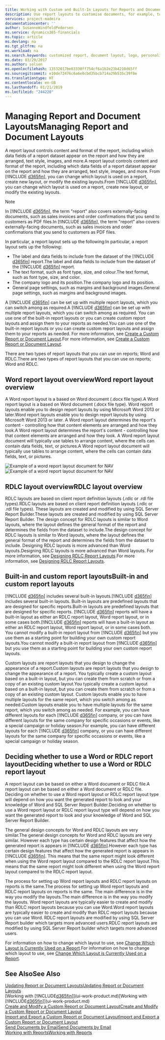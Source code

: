 ```yaml
---
title: Working with Custom and Built-In Layouts for Reports and Documents | Microsoft Docs
description: Use report layouts to customise documents, for example, to personalise the font, logo, or page settings of PDF files you send to customers.
services: project-madeira
documentationcenter: ''
author: SusanneWindfeldPedersen
ms.service: dynamics365-financials
ms.topic: article
ms.devlang: na
ms.tgt_pltfrm: na
ms.workload: na
ms.search.keywords: customized report, document layout, logo, personalize
ms.date: 03/29/2017
ms.author: solsen
ms.openlocfilehash: 13532017be83330ff754cf6a1b2e23b4210d65ff
ms.sourcegitcommit: e10de72476c6a6e0cbd35bcb714a29b535c39f0e
ms.translationtype: HT
ms.contentlocale: en-GB
ms.lasthandoff: 01/21/2019
ms.locfileid: "244220"
---
```

# <a name="managing-report-and-document-layouts"></a><span data-ttu-id="73110-103">Managing Report and Document Layouts</span><span class="sxs-lookup"><span data-stu-id="73110-103">Managing Report and Document Layouts</span></span>
<span data-ttu-id="73110-104">A report layout controls content and format of the report, including which data fields of a report dataset appear on the report and how they are arranged, text style, images, and more.</span><span class="sxs-lookup"><span data-stu-id="73110-104">A report layout controls content and format of the report, including which data fields of a report dataset appear on the report and how they are arranged, text style, images, and more.</span></span> <span data-ttu-id="73110-105">From [!INCLUDE [d365fin](includes/d365fin_md.md)], you can change which layout is used on a report, create new layout, or modify the existing layouts.</span><span class="sxs-lookup"><span data-stu-id="73110-105">From [!INCLUDE [d365fin](includes/d365fin_md.md)], you can change which layout is used on a report, create new layout, or modify the existing layouts.</span></span>

> [!NOTE]
>   <span data-ttu-id="73110-106">In [!INCLUDE [d365fin](includes/d365fin_md.md)], the term "report" also covers externally-facing documents, such as sales invoices and order confirmations that you send to customers as PDF files.</span><span class="sxs-lookup"><span data-stu-id="73110-106">In [!INCLUDE [d365fin](includes/d365fin_md.md)], the term "report" also covers externally-facing documents, such as sales invoices and order confirmations that you send to customers as PDF files.</span></span>

<span data-ttu-id="73110-107">In particular, a report layout sets up the following:</span><span class="sxs-lookup"><span data-stu-id="73110-107">In particular, a report layout sets up the following:</span></span>

* <span data-ttu-id="73110-108">The label and data fields to include from the dataset of the [!INCLUDE [d365fin](includes/d365fin_md.md)] report.</span><span class="sxs-lookup"><span data-stu-id="73110-108">The label and data fields to include from the dataset of the [!INCLUDE [d365fin](includes/d365fin_md.md)] report.</span></span>
* <span data-ttu-id="73110-109">The text format, such as font type, size, and colour.</span><span class="sxs-lookup"><span data-stu-id="73110-109">The text format, such as font type, size, and color.</span></span>
* <span data-ttu-id="73110-110">The company logo and its position.</span><span class="sxs-lookup"><span data-stu-id="73110-110">The company logo and its position.</span></span>
* <span data-ttu-id="73110-111">General page settings, such as margins and background images.</span><span class="sxs-lookup"><span data-stu-id="73110-111">General page settings, such as margins and background images.</span></span>

<span data-ttu-id="73110-112">A [!INCLUDE [d365fin](includes/d365fin_md.md)] can be set up with multiple report layouts, which you can switch among as required.</span><span class="sxs-lookup"><span data-stu-id="73110-112">A [!INCLUDE [d365fin](includes/d365fin_md.md)] can be set up with multiple report layouts, which you can switch among as required.</span></span> <span data-ttu-id="73110-113">You can use one of the built-in report layouts or you can create custom report layouts and assign them to your reports as needed.</span><span class="sxs-lookup"><span data-stu-id="73110-113">You can use one of the built-in report layouts or you can create custom report layouts and assign them to your reports as needed.</span></span> <span data-ttu-id="73110-114">For more information, see [Create a Custom Report or Document Layout](ui-how-create-custom-report-layout.md).</span><span class="sxs-lookup"><span data-stu-id="73110-114">For more information, see [Create a Custom Report or Document Layout](ui-how-create-custom-report-layout.md).</span></span>

<span data-ttu-id="73110-115">There are two types of report layouts that you can use on reports; Word and RDLC.</span><span class="sxs-lookup"><span data-stu-id="73110-115">There are two types of report layouts that you can use on reports; Word and RDLC.</span></span>

## <a name="word-report-layout-overview"></a><span data-ttu-id="73110-116">Word report layout overview</span><span class="sxs-lookup"><span data-stu-id="73110-116">Word report layout overview</span></span>
<span data-ttu-id="73110-117">A Word report layout is a based on Word document (.docx file type).</span><span class="sxs-lookup"><span data-stu-id="73110-117">A Word report layout is a based on Word document (.docx file type).</span></span> <span data-ttu-id="73110-118">Word report layouts enable you to design report layouts by using Microsoft Word 2013 or later.</span><span class="sxs-lookup"><span data-stu-id="73110-118">Word report layouts enable you to design report layouts by using Microsoft Word 2013 or later.</span></span> <span data-ttu-id="73110-119">A Word report layout determines the report's content - controlling how that content elements are arranged and how they look.</span><span class="sxs-lookup"><span data-stu-id="73110-119">A Word report layout determines the report's content - controlling how that content elements are arranged and how they look.</span></span> <span data-ttu-id="73110-120">A Word report layout document will typically use tables to arrange content, where the cells can contain data fields, text, or pictures.</span><span class="sxs-lookup"><span data-stu-id="73110-120">A Word report layout document will typically use tables to arrange content, where the cells can contain data fields, text, or pictures.</span></span>

 <span data-ttu-id="73110-121">![Example of a word report layout document for NAV](media/nav_wordreportlayout_edit_in_word_example.png "NAV_WordReportLayout_Edit_In_Word_Example")</span><span class="sxs-lookup"><span data-stu-id="73110-121">![Example of a word report layout document for NAV](media/nav_wordreportlayout_edit_in_word_example.png "NAV_WordReportLayout_Edit_In_Word_Example")</span></span>  

## <a name="rdlc-layout-overview"></a><span data-ttu-id="73110-122">RDLC layout overview</span><span class="sxs-lookup"><span data-stu-id="73110-122">RDLC layout overview</span></span>
<span data-ttu-id="73110-123">RDLC layouts are based on client report definition layouts (.rdlc or .rdl file types).</span><span class="sxs-lookup"><span data-stu-id="73110-123">RDLC layouts are based on client report definition layouts (.rdlc or .rdl file types).</span></span> <span data-ttu-id="73110-124">These layouts are created and modified by using SQL Server Report Builder.</span><span class="sxs-lookup"><span data-stu-id="73110-124">These layouts are created and modified by using SQL Server Report Builder.</span></span> <span data-ttu-id="73110-125">The design concept for RDLC layouts is similar to Word layouts, where the layout defines the general format of the report and determines the fields from the dataset to include.</span><span class="sxs-lookup"><span data-stu-id="73110-125">The design concept for RDLC layouts is similar to Word layouts, where the layout defines the general format of the report and determines the fields from the dataset to include.</span></span> <span data-ttu-id="73110-126">Designing RDLC layouts is more advanced than Word layouts.</span><span class="sxs-lookup"><span data-stu-id="73110-126">Designing RDLC layouts is more advanced than Word layouts.</span></span> <span data-ttu-id="73110-127">For more information, see [Designing RDLC Report Layouts](/dynamics-nav/Designing-RDLC-Report-Layouts).</span><span class="sxs-lookup"><span data-stu-id="73110-127">For more information, see [Designing RDLC Report Layouts](/dynamics-nav/Designing-RDLC-Report-Layouts).</span></span>

## <a name="built-in-and-custom-report-layouts"></a><span data-ttu-id="73110-128">Built-in and custom report layouts</span><span class="sxs-lookup"><span data-stu-id="73110-128">Built-in and custom report layouts</span></span>
<span data-ttu-id="73110-129">[!INCLUDE [d365fin](includes/d365fin_md.md)] includes several built-in layouts.</span><span class="sxs-lookup"><span data-stu-id="73110-129">[!INCLUDE [d365fin](includes/d365fin_md.md)] includes several built-in layouts.</span></span> <span data-ttu-id="73110-130">Built-in layouts are predefined layouts that are designed for specific reports.</span><span class="sxs-lookup"><span data-stu-id="73110-130">Built-in layouts are predefined layouts that are designed for specific reports.</span></span> <span data-ttu-id="73110-131">[!INCLUDE [d365fin](includes/d365fin_md.md)] reports will have a built-in layout as either an RDLC report layout, Word report layout, or in some cases both.</span><span class="sxs-lookup"><span data-stu-id="73110-131">[!INCLUDE [d365fin](includes/d365fin_md.md)] reports will have a built-in layout as either an RDLC report layout, Word report layout, or in some cases both.</span></span> <span data-ttu-id="73110-132">You cannot modify a built-in report layout from [!INCLUDE [d365fin](includes/d365fin_md.md)] but you use them as a starting point for building your own custom report layouts.</span><span class="sxs-lookup"><span data-stu-id="73110-132">You cannot modify a built-in report layout from [!INCLUDE [d365fin](includes/d365fin_md.md)] but you use them as a starting point for building your own custom report layouts.</span></span>

<span data-ttu-id="73110-133">Custom layouts are report layouts that you design to change the appearance of a report.</span><span class="sxs-lookup"><span data-stu-id="73110-133">Custom layouts are report layouts that you design to change the appearance of a report.</span></span> <span data-ttu-id="73110-134">You typically create a custom layout based on a built-in layout, but you can create them from scratch or from a copy of an existing custom layout.</span><span class="sxs-lookup"><span data-stu-id="73110-134">You typically create a custom layout based on a built-in layout, but you can create them from scratch or from a copy of an existing custom layout.</span></span> <span data-ttu-id="73110-135">Custom layouts enable you to have multiple layouts for the same report, which you switch among as needed.</span><span class="sxs-lookup"><span data-stu-id="73110-135">Custom layouts enable you to have multiple layouts for the same report, which you switch among as needed.</span></span> <span data-ttu-id="73110-136">For example, you can have different layouts for each [!INCLUDE [d365fin](includes/d365fin_md.md)] company, or you can have different layouts for the same company for specific occasions or events, like a special campaign or holiday season.</span><span class="sxs-lookup"><span data-stu-id="73110-136">For example, you can have different layouts for each [!INCLUDE [d365fin](includes/d365fin_md.md)] company, or you can have different layouts for the same company for specific occasions or events, like a special campaign or holiday season.</span></span>

## <a name="deciding-whether-to-use-a-word-or-rdlc-report-layout"></a><span data-ttu-id="73110-137">Deciding whether to use a Word or RDLC report layout</span><span class="sxs-lookup"><span data-stu-id="73110-137">Deciding whether to use a Word or RDLC report layout</span></span>
<span data-ttu-id="73110-138">A report layout can be based on either a Word document or RDLC file.</span><span class="sxs-lookup"><span data-stu-id="73110-138">A report layout can be based on either a Word document or RDLC file.</span></span> <span data-ttu-id="73110-139">Deciding on whether to use a Word report layout or RDLC report layout type will depend on how you want the generated report to look and your knowledge of Word and SQL Server Report Builder.</span><span class="sxs-lookup"><span data-stu-id="73110-139">Deciding on whether to use a Word report layout or RDLC report layout type will depend on how you want the generated report to look and your knowledge of Word and SQL Server Report Builder.</span></span>

<span data-ttu-id="73110-140">The general design concepts for Word and RDLC layouts are very similar.</span><span class="sxs-lookup"><span data-stu-id="73110-140">The general design concepts for Word and RDLC layouts are very similar.</span></span> <span data-ttu-id="73110-141">However each type has certain design features that affect how the generated report is appears in [!INCLUDE [d365fin](includes/d365fin_md.md)].</span><span class="sxs-lookup"><span data-stu-id="73110-141">However each type has certain design features that affect how the generated report is appears in [!INCLUDE [d365fin](includes/d365fin_md.md)].</span></span> <span data-ttu-id="73110-142">This means that the same report might look different when using the Word report layout compared to the RDLC report layout.</span><span class="sxs-lookup"><span data-stu-id="73110-142">This means that the same report might look different when using the Word report layout compared to the RDLC report layout.</span></span>

<span data-ttu-id="73110-143">The process for setting up Word report layouts and RDLC report layouts on reports is the same.</span><span class="sxs-lookup"><span data-stu-id="73110-143">The process for setting up Word report layouts and RDLC report layouts on reports is the same.</span></span> <span data-ttu-id="73110-144">The main difference is in the way you modify the layouts.</span><span class="sxs-lookup"><span data-stu-id="73110-144">The main difference is in the way you modify the layouts.</span></span> <span data-ttu-id="73110-145">Word report layouts are typically easier to create and modify than RDLC report layouts because you can use Word.</span><span class="sxs-lookup"><span data-stu-id="73110-145">Word report layouts are typically easier to create and modify than RDLC report layouts because you can use Word.</span></span> <span data-ttu-id="73110-146">RDLC report layouts are modified by using SQL Server Report builder which targets more advanced users.</span><span class="sxs-lookup"><span data-stu-id="73110-146">RDLC report layouts are modified by using SQL Server Report builder which targets more advanced users.</span></span>

<span data-ttu-id="73110-147">For information on how to change which layout to use, see [Change Which Layout is Currently Used on a Report](ui-how-change-layout-currently-used-report.md).</span><span class="sxs-lookup"><span data-stu-id="73110-147">For information on how to change which layout to use, see [Change Which Layout is Currently Used on a Report](ui-how-change-layout-currently-used-report.md).</span></span>

## <a name="see-also"></a><span data-ttu-id="73110-148">See Also</span><span class="sxs-lookup"><span data-stu-id="73110-148">See Also</span></span>
[<span data-ttu-id="73110-149">Updating Report or Document Layouts</span><span class="sxs-lookup"><span data-stu-id="73110-149">Updating Report or Document Layouts</span></span>](ui-update-report-layouts.md)  
<span data-ttu-id="73110-150">[Working with [!INCLUDE[d365fin](includes/d365fin_md.md)]](ui-work-product.md)</span><span class="sxs-lookup"><span data-stu-id="73110-150">[Working with [!INCLUDE[d365fin](includes/d365fin_md.md)]](ui-work-product.md)</span></span>  
[<span data-ttu-id="73110-151">Create and Modify a Custom Report or Document Layout</span><span class="sxs-lookup"><span data-stu-id="73110-151">Create and Modify a Custom Report or Document Layout</span></span>](ui-how-create-custom-report-layout.md)  
[<span data-ttu-id="73110-152">Import and Export a Custom Report or Document Layout</span><span class="sxs-lookup"><span data-stu-id="73110-152">Import and Export a Custom Report or Document Layout</span></span>](ui-how-import-and-export-report-layout.md)  
[<span data-ttu-id="73110-153">Send Documents by Email</span><span class="sxs-lookup"><span data-stu-id="73110-153">Send Documents by Email</span></span>](ui-how-send-documents-email.md)  
[<span data-ttu-id="73110-154">Working with Reports</span><span class="sxs-lookup"><span data-stu-id="73110-154">Working with Reports</span></span>](ui-work-report.md)  
